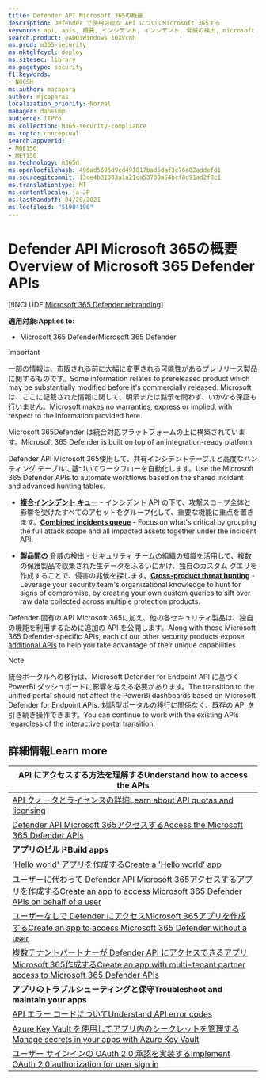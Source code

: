 ```yaml
---
title: Defender API Microsoft 365の概要
description: Defender で使用可能な API についてMicrosoft 365する
keywords: api, apis, 概要, インシデント, インシデント, 脅威の検出, microsoft 365 defender
search.product: eADQiWindows 10XVcnh
ms.prod: m365-security
ms.mktglfcycl: deploy
ms.sitesec: library
ms.pagetype: security
f1.keywords:
- NOCSH
ms.author: macapara
author: mjcaparas
localization_priority: Normal
manager: dansimp
audience: ITPro
ms.collection: M365-security-compliance
ms.topic: conceptual
search.appverid:
- MOE150
- MET150
ms.technology: m365d
ms.openlocfilehash: 496ad5695d9cd491817bad5daf3c76a02addefd1
ms.sourcegitcommit: 13ce4b31303a1a21ca53700a54bcf8d91ad2f8c1
ms.translationtype: MT
ms.contentlocale: ja-JP
ms.lasthandoff: 04/20/2021
ms.locfileid: "51904190"
---
```

# <a name="overview-of--microsoft-365-defender-apis"></a><span data-ttu-id="6e038-104">Defender API Microsoft 365の概要</span><span class="sxs-lookup"><span data-stu-id="6e038-104">Overview of  Microsoft 365 Defender APIs</span></span>

[!INCLUDE [Microsoft 365 Defender rebranding](../includes/microsoft-defender.md)]

<span data-ttu-id="6e038-105">**適用対象:**</span><span class="sxs-lookup"><span data-stu-id="6e038-105">**Applies to:**</span></span>

- <span data-ttu-id="6e038-106">Microsoft 365 Defender</span><span class="sxs-lookup"><span data-stu-id="6e038-106">Microsoft 365 Defender</span></span>

> [!IMPORTANT]
> <span data-ttu-id="6e038-107">一部の情報は、市販される前に大幅に変更される可能性があるプレリリース製品に関するものです。</span><span class="sxs-lookup"><span data-stu-id="6e038-107">Some information relates to prereleased product which may be substantially modified before it's commercially released.</span></span> <span data-ttu-id="6e038-108">Microsoft は、ここに記載された情報に関して、明示または黙示を問わず、いかなる保証も行いません。</span><span class="sxs-lookup"><span data-stu-id="6e038-108">Microsoft makes no warranties, express or implied, with respect to the information provided here.</span></span>

<span data-ttu-id="6e038-109">Microsoft 365Defender は統合対応プラットフォームの上に構築されています。</span><span class="sxs-lookup"><span data-stu-id="6e038-109">Microsoft 365 Defender is built on top of an integration-ready platform.</span></span>

<span data-ttu-id="6e038-110">Defender API Microsoft 365使用して、共有インシデントテーブルと高度なハンティング テーブルに基づいてワークフローを自動化します。</span><span class="sxs-lookup"><span data-stu-id="6e038-110">Use the Microsoft 365 Defender APIs to automate workflows based on the shared incident and advanced hunting tables.</span></span>

- <span data-ttu-id="6e038-111">**[複合インシデント キュー](api-incident.md)** - インシデント API の下で、攻撃スコープ全体と影響を受けたすべてのアセットをグループ化して、重要な機能に重点を置きます。</span><span class="sxs-lookup"><span data-stu-id="6e038-111">**[Combined incidents queue](api-incident.md)** - Focus on what's critical by grouping the full attack scope and all impacted assets together under the incident API.</span></span>

- <span data-ttu-id="6e038-112">**[製品間の](api-advanced-hunting.md)** 脅威の検出 - セキュリティ チームの組織の知識を活用して、複数の保護製品で収集された生データをふるいにかけ、独自のカスタム クエリを作成することで、侵害の兆候を探します。</span><span class="sxs-lookup"><span data-stu-id="6e038-112">**[Cross-product threat hunting](api-advanced-hunting.md)** - Leverage your security team's organizational knowledge to hunt for signs of compromise, by creating your own custom queries to sift over raw data collected across multiple protection products.</span></span>

<span data-ttu-id="6e038-113">Defender 固有の API Microsoft 365に加え、他の各セキュリティ製品は、独自[](api-articles.md)の機能を利用するために追加の API を公開します。</span><span class="sxs-lookup"><span data-stu-id="6e038-113">Along with these Microsoft 365 Defender-specific APIs, each of our other security products expose [additional APIs](api-articles.md) to help you take advantage of their unique capabilities.</span></span>


> [!NOTE]
> <span data-ttu-id="6e038-114">統合ポータルへの移行は、Microsoft Defender for Endpoint API に基づく PowerBi ダッシュボードに影響を与える必要があります。</span><span class="sxs-lookup"><span data-stu-id="6e038-114">The transition to the unified portal should not affect the PowerBi dashboards based on Microsoft Defender for Endpoint APIs.</span></span> <span data-ttu-id="6e038-115">対話型ポータルの移行に関係なく、既存の API を引き続き操作できます。</span><span class="sxs-lookup"><span data-stu-id="6e038-115">You can continue to work with the existing APIs regardless of the interactive portal transition.</span></span>


## <a name="learn-more"></a><span data-ttu-id="6e038-116">詳細情報</span><span class="sxs-lookup"><span data-stu-id="6e038-116">Learn more</span></span>

| <span data-ttu-id="6e038-117">**API にアクセスする方法を理解する**</span><span class="sxs-lookup"><span data-stu-id="6e038-117">**Understand how to access the APIs**</span></span> |
|-|
| [<span data-ttu-id="6e038-118">API クォータとライセンスの詳細</span><span class="sxs-lookup"><span data-stu-id="6e038-118">Learn about API quotas and licensing</span></span>](api-terms.md) |
| [<span data-ttu-id="6e038-119">Defender API Microsoft 365アクセスする</span><span class="sxs-lookup"><span data-stu-id="6e038-119">Access the Microsoft 365 Defender APIs</span></span>](api-access.md) |
| <span data-ttu-id="6e038-120">**アプリのビルド**</span><span class="sxs-lookup"><span data-stu-id="6e038-120">**Build apps**</span></span> |
| [<span data-ttu-id="6e038-121">'Hello world' アプリを作成する</span><span class="sxs-lookup"><span data-stu-id="6e038-121">Create a 'Hello world' app</span></span>](api-hello-world.md) |
| [<span data-ttu-id="6e038-122">ユーザーに代わって Defender API Microsoft 365アクセスするアプリを作成する</span><span class="sxs-lookup"><span data-stu-id="6e038-122">Create an app to access Microsoft 365 Defender APIs on behalf of a user</span></span>](api-create-app-user-context.md) |
| [<span data-ttu-id="6e038-123">ユーザーなしで Defender にアクセスMicrosoft 365アプリを作成する</span><span class="sxs-lookup"><span data-stu-id="6e038-123">Create an app to access Microsoft 365 Defender without a user</span></span>](api-create-app-web.md) |
| [<span data-ttu-id="6e038-124">複数テナントパートナーが Defender API にアクセスできるアプリMicrosoft 365作成する</span><span class="sxs-lookup"><span data-stu-id="6e038-124">Create an app with multi-tenant partner access to Microsoft 365 Defender APIs</span></span>](api-partner-access.md) |
| <span data-ttu-id="6e038-125">**アプリのトラブルシューティングと保守**</span><span class="sxs-lookup"><span data-stu-id="6e038-125">**Troubleshoot and maintain your apps**</span></span> |
| [<span data-ttu-id="6e038-126">API エラー コードについて</span><span class="sxs-lookup"><span data-stu-id="6e038-126">Understand API error codes</span></span>](api-error-codes.md) |
| [<span data-ttu-id="6e038-127">Azure Key Vault を使用してアプリ内のシークレットを管理する</span><span class="sxs-lookup"><span data-stu-id="6e038-127">Manage secrets in your apps with Azure Key Vault</span></span>](/learn/modules/manage-secrets-with-azure-key-vault/) |
| [<span data-ttu-id="6e038-128">ユーザー サインインの OAuth 2.0 承認を実装する</span><span class="sxs-lookup"><span data-stu-id="6e038-128">Implement OAuth 2.0 authorization for user sign in</span></span>](/azure/active-directory/develop/active-directory-v2-protocols-oauth-code) |